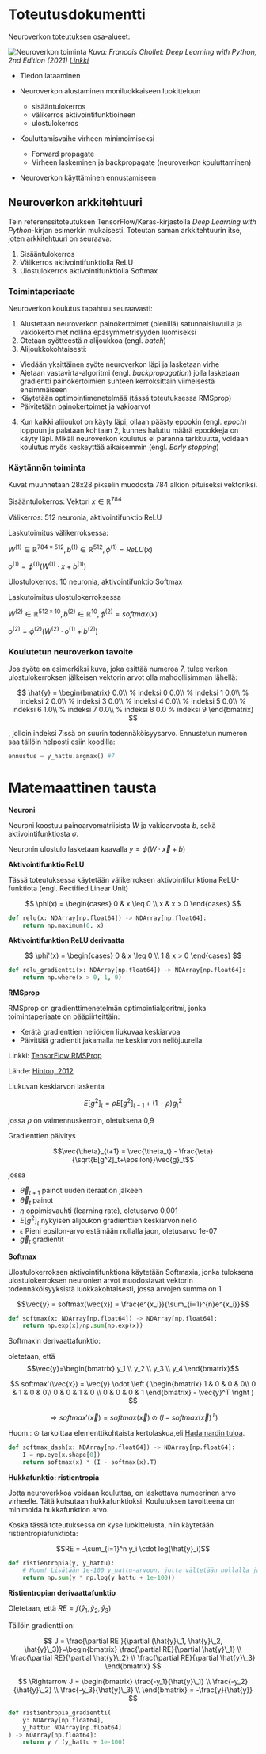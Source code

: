 # Toteutusdokumentti

Neuroverkon toteutuksen osa-alueet:

![Neuroverkon toiminta](neuroverkon_toiminta.png)
_Kuva: Francois Chollet: Deep Learning with Python, 2nd Edition (2021) [Linkki](https://livebook.manning.com/book/deep-learning-with-python-second-edition)_

- Tiedon lataaminen
- Neuroverkon alustaminen moniluokkaiseen luokitteluun

  - sisääntulokerros
  - välikerros aktivointifunktioineen
  - ulostulokerros

- Kouluttamisvaihe virheen minimoimiseksi

  - Forward propagate
  - Virheen laskeminen ja backpropagate (neuroverkon kouluttaminen)

- Neuroverkon käyttäminen ennustamiseen

## Neuroverkon arkkitehtuuri

Tein referenssitoteutuksen TensorFlow/Keras-kirjastolla _Deep Learning with Python_-kirjan esimerkin mukaisesti. Toteutan saman arkkitehtuurin itse, joten arkkitehtuuri on seuraava:

1. Sisääntulokerros
2. Välikerros aktivointifunktiolla ReLU
3. Ulostulokerros aktivointifunktiolla Softmax

### Toimintaperiaate

Neuroverkon koulutus tapahtuu seuraavasti:

1. Alustetaan neuroverkon painokertoimet (pienillä) satunnaisluvuilla ja vakiokertoimet nollina epäsymmetrisyyden luomiseksi
2. Otetaan syötteestä $n$ alijoukkoa (engl. _batch_)
3. Alijoukkokohtaisesti:

- Viedään yksittäinen syöte neuroverkon läpi ja lasketaan virhe
- Ajetaan vastavirta-algoritmi (engl. _backpropagation_) jolla lasketaan gradientti painokertoimien suhteen kerroksittain viimeisestä ensimmäiseen
- Käytetään optimointimenetelmää (tässä toteutuksessa RMSprop)
- Päivitetään painokertoimet ja vakioarvot

4. Kun kaikki alijoukot on käyty läpi, ollaan päästy epookin (engl. _epoch_) loppuun ja palataan kohtaan 2, kunnes haluttu määrä epookkeja on käyty läpi. Mikäli neuroverkon koulutus ei paranna tarkkuutta, voidaan koulutus myös keskeyttää aikaisemmin (engl. _Early stopping_)

### Käytännön toiminta

Kuvat muunnetaan 28x28 pikselin muodosta 784 alkion pituiseksi vektoriksi.

Sisääntulokerros: Vektori $x \in \mathbb{R}^{784}$

Välikerros: 512 neuronia, aktivointifunktio ReLU

Laskutoimitus välikerroksessa:

$W^{(1)} \in \mathbb{R}^{784\times512}, b^{(1)} \in \mathbb{R}^{512}, \phi^{(1)} = ReLU(x)$

$o^{(1)}= \phi^{(1)}(W^{(1)}\cdot x + b^{(1)})$

Ulostulokerros: 10 neuronia, aktivointifunktio Softmax

Laskutoimitus ulostulokerroksessa

$W^{(2)} \in \mathbb{R}^{512\times 10}, b^{(2)} \in \mathbb{R}^{10}, \phi^{(2)} = softmax(x)$

$o^{(2)} = \phi^{(2)}(W^{(2)}\cdot o^{(1)} + b^{(2)})$

### Koulutetun neuroverkon tavoite

Jos syöte on esimerkiksi kuva, joka esittää numeroa 7,
tulee verkon ulostulokerroksen jälkeisen vektorin arvot olla mahdollisimman lähellä:

$$
\hat{y} = \begin{bmatrix}
0.0\\ % indeksi 0
0.0\\ % indeksi 1
0.0\\ % indeksi 2
0.0\\ % indeksi 3
0.0\\ % indeksi 4
0.0\\ % indeksi 5
0.0\\ % indeksi 6
1.0\\ % indeksi 7
0.0\\ % indeksi 8
0.0  % indeksi 9
\end{bmatrix}
$$

, jolloin indeksi 7:ssä on suurin todennäköisyysarvo. Ennustetun numeron saa tällöin helposti esiin koodilla:

```python
ennustus = y_hattu.argmax() #7
```

# Matemaattinen tausta

**Neuroni**

Neuroni koostuu painoarvomatriisista $W$ ja vakioarvosta $b$, sekä aktivointifunktiosta $\sigma$.

Neuronin ulostulo lasketaan kaavalla $y=\phi(W \cdot \vec{x}+b)$

**Aktivointifunktio ReLU**

Tässä toteutuksessa käytetään välikerroksen aktivointifunktiona ReLU-funktiota (engl. Rectified Linear Unit)

$$
\phi(x) = \begin{cases}
0 & x \leq 0 \\
x & x > 0
\end{cases}
$$

```python
def relu(x: NDArray[np.float64]) -> NDArray[np.float64]:
    return np.maximum(0, x)
```

**Aktivointifunktion ReLU derivaatta**

$$
\phi'(x) = \begin{cases}
0 & x \leq 0 \\
1 & x > 0
\end{cases}
$$

```python
def relu_gradientti(x: NDArray[np.float64]) -> NDArray[np.float64]:
    return np.where(x > 0, 1, 0)
```

**RMSprop**

RMSprop on gradienttimenetelmän optimointialgoritmi, jonka toimintaperiaate on pääpiirteittäin:

- Kerätä gradienttien neliöiden liukuvaa keskiarvoa
- Päivittää gradientit jakamalla ne keskiarvon neliöjuurella

Linkki: [TensorFlow RMSProp](https://keras.io/api/optimizers/rmsprop/)

Lähde: [Hinton, 2012](https://www.cs.toronto.edu/~tijmen/csc321/slides/lecture_slides_lec6.pdf)

Liukuvan keskiarvon laskenta

$$
E[g^2]_t = \rho E[g^2]_{t-1} + (1-\rho)g_t^2
$$

jossa $\rho$ on vaimennuskerroin, oletuksena 0,9

Gradienttien päivitys

$$\vec{\theta}_{t+1} = \vec{\theta_t} - \frac{\eta}{\sqrt{E[g^2]_t+\epsilon}}\vec{g}_t$$

jossa

- $\vec{\theta}_{t+1}$ painot uuden iteraation jälkeen
- $\vec{\theta}_{t}$ painot
- $\eta$ oppimisvauhti (learning rate), oletusarvo 0,001
- $E[g^2]_t$ nykyisen alijoukon gradienttien keskiarvon neliö
- $\epsilon$ Pieni epsilon-arvo estämään nollalla jaon, oletusarvo 1e-07
- $\vec{g}_t$ gradientit

**Softmax**

Ulostulokerroksen aktivointifunktiona käytetään Softmaxia, jonka tuloksena ulostulokerroksen neuronien arvot muodostavat vektorin todennäköisyyksistä luokkakohtaisesti, jossa arvojen summa on 1.

$$\vec{y} = softmax(\vec{x}) = \frac{e^{x_i}}{\sum_{i=1}^{n}e^{x_i}}$$

```python
def softmax(x: NDArray[np.float64]) -> NDArray[np.float64]:
    return np.exp(x)/np.sum(np.exp(x))
```

Softmaxin derivaattafunktio:

oletetaan, että $$\vec{y}=\begin{bmatrix}
y_1 \\
y_2 \\
y_3 \\
y_4
\end{bmatrix}$$

$$
softmax'(\vec{x}) = \vec{y} \odot \left ( \begin{bmatrix}
1 & 0 & 0 & 0\\
0 & 1 & 0 & 0\\
0 & 0 & 1 & 0 \\
0 & 0 & 0 & 1
\end{bmatrix} - \vec{y}^T \right )
$$

$$\Rightarrow softmax'(\vec{x}) = softmax(\vec{x})\odot(I-softmax(\vec{x})^T)$$

Huom.: $\odot$ tarkoittaa elementtikohtaista kertolaskua,eli [Hadamardin tuloa](<https://en.wikipedia.org/wiki/Hadamard_product_(matrices)>).

```python
def softmax_dash(x: NDArray[np.float64]) -> NDArray[np.float64]:
    I = np.eye(x.shape[0])
    return softmax(x) * (I - softmax(x).T)
```

**Hukkafunktio: ristientropia**

Jotta neuroverkkoa voidaan kouluttaa, on laskettava numeerinen arvo virheelle. Tätä kutsutaan hukkafunktioksi. Koulutuksen tavoitteena on minimoida hukkafunktion arvo.

Koska tässä toteutuksessa on kyse luokittelusta, niin käytetään ristientropiafunktiota:

$$RE = -\sum_{i=1}^n y_i \cdot log(\hat{y}_i)$$

```python
def ristientropia(y, y_hattu):
    # Huom! Lisätään 1e-100 y_hattu-arvoon, jotta vältetään nollalla jako np.log-funktiossa
    return np.sum(y * np.log(y_hattu + 1e-100))
```

**Ristientropian derivaattafunktio**

Oletetaan, että $RE = f(\hat{y}_1, \hat{y}_2, \hat{y}_3)$

Tällöin gradientti on:

$$
J = \frac{\partial RE }{\partial (\hat{y}\_1, \hat{y}\_2, \hat{y}\_3)}=\begin{bmatrix}
\frac{\partial RE}{\partial \hat{y}\_1} \\
\frac{\partial RE}{\partial \hat{y}\_2} \\
\frac{\partial RE}{\partial \hat{y}\_3}
\end{bmatrix}
$$

$$
\Rightarrow J = \begin{bmatrix}
\frac{-y_1}{\hat{y}\_1} \\
\frac{-y_2}{\hat{y}\_2} \\
\frac{-y_3}{\hat{y}\_3} \\
\end{bmatrix} = -\frac{y}{\hat{y}}
$$

```python
def ristientropia_gradientti(
    y: NDArray[np.float64],
    y_hattu: NDArray[np.float64]
) -> NDArray[np.float64]:
    return y / (y_hattu + 1e-100)
```
